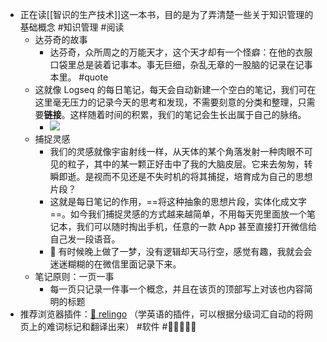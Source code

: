 - 正在读[[智识的生产技术]]这一本书，目的是为了弄清楚一些关于知识管理的基础概念 #知识管理 #阅读
	- 达芬奇的故事
		- 达芬奇，众所周之的万能天才，这个天才却有一个怪癖：在他的衣服口袋里总是装着记事本。事无巨细，杂乱无章的一股脑的记录在记事本里。 #quote
	- 这就像 Logseq 的每日笔记，每天会自动新建一个空白的笔记，我们可在这里毫无压力的记录今天的思考和发现，不需要刻意的分类和整理，只需要**链接**。这样随着时间的积累，我们的笔记会生长出属于自己的脉络。
		- ![](https://kidpic.oss-cn-beijing.aliyuncs.com/kaimini/20220502184925.png)
	- 捕捉灵感
		- 我们的灵感就像宇宙射线一样，从天体的某个角落发射一种肉眼不可见的粒子，其中的某一颗正好击中了我的大脑皮层。它来去匆匆，转瞬即逝。是视而不见还是不失时机的将其捕捉，培育成为自己的思想片段？
		- 这就是每日笔记的作用，==将这种抽象的思想片段，实体化成文字==。如今我们捕捉灵感的方式越来越简单，不用每天兜里面放一个笔记本，我们可以随时掏出手机，任意的一款 App 甚至直接打开微信给自己发一段语音。
		- 🌰 有时候晚上做了一梦，没有逻辑却天马行空，感觉有趣，我就会会迷迷糊糊的在微信里面记录下来。
	- 笔记原则：一页一事
		- 每一页只记录一件事一个概念，并且在该页的顶部写上对该也内容简明的标题
- 推荐浏览器插件：[🔗 relingo](https://relingo.net/en/index) （学英语的插件，可以根据分级词汇自动的将网页上的难词标记和翻译出来） #软件 #🌟🌟🌟🌟🌟
